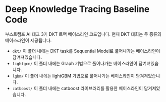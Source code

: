 # Deep Knowledge Tracing Baseline Code

부스트캠프 AI 테크 3기 DKT 트랙 베이스라인 코드입니다.
현재 DKT 대회는 두 종류의 베이스라인이 제공됩니다.
+ `dkt/` 이 폴더 내에는 DKT task를 Sequential Model로 풀어나가는 베이스라인이 담겨져있습니다.
+ `lightgcn/` 이 폴더 내에는 Graph 기법으로 풀어나가는 베이스라인이 담겨져있습니다.
+ `lgbm/` 이 폴더 내에는 lightGBM 기법으로 풀어나가는 베이스라인이 담겨져있습니다.
+ `catboost/` 이 폴더 내에는 catboost 라이브러리를 활용한 베이스라인이 담겨져있습니다.